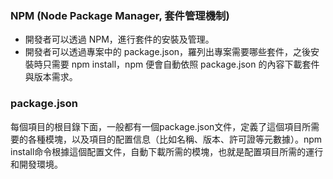 ### NPM (Node Package Manager, 套件管理機制)

* 開發者可以透過 NPM，進行套件的安裝及管理。
* 開發者可以透過專案中的 package.json，羅列出專案需要哪些套件，之後安裝時只需要 npm install，npm 便會自動依照 package.json 的內容下載套件與版本需求。

### package.json

每個項目的根目錄下面，一般都有一個package.json文件，定義了這個項目所需要的各種模塊，以及項目的配置信息（比如名稱、版本、許可證等元數據）。npm install命令根據這個配置文件，自動下載所需的模塊，也就是配置項目所需的運行和開發環境。
